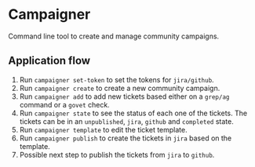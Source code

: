 # Campaigner

Command line tool to create and manage community campaigns.

## Application flow

1. Run `campaigner set-token` to set the tokens for `jira/github`.
2. Run `campaigner create` to create a new community campaign.
3. Run `campaigner add` to add new tickets based either on a `grep/ag`
   command or a `govet` check.
4. Run `campaigner state` to see the status of each one of the
   tickets. The tickets can be in an `unpublished`, `jira`, `github`
   and `completed` state.
5. Run `campaigner template` to edit the ticket template.
6. Run `campaigner publish` to create the tickets in `jira` based on
   the template.
7. Possible next step to publish the tickets from `jira` to `github`.
